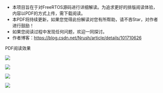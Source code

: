 - 本项目旨在于对FreeRTOS源码进行详细解读。为追求更好的排版阅读体验，内容以PDF的方式上传，需下载阅读。
- 本PDF将持续更新，如果您觉得此份解读对您有所帮助，请不吝Star，对作者进行鼓励！
- 如果您阅读过程中发现任何问题，欢迎一同探讨。
- 作者博客：<https://blog.csdn.net/Nrush/article/details/101710626>

PDF阅读效果

![](https://github.com/Nrusher/FreeRTOS-Book/blob/master/pic/pdf-show1.png)

![](https://github.com/Nrusher/FreeRTOS-Book/blob/master/pic/pdf-show2.png)

![](https://gitee.com/nrush/FreeRTOS-Book/blob/master/pic/pdf-show1.png)

![](https://gitee.com/nrush/FreeRTOS-Book/blob/master/pic/pdf-show2.png)

